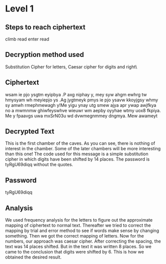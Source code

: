# Level 1

## Steps to reach ciphertext

climb read enter read 

## Decryption method used

Substitution Cipher for letters, Caesar cipher for digits and right\\

## Ciphertext

wsam ie pjo ysgtm eyipbya .P axg niphay y, mey syw ahgm ewhrg tw hmysyam wh meyiepjo ys .Ag jygtmeyk pmys ie pjo ysavw kkoyjgsy whmy sy amwh rmephmewagh y!Me yigu ynay utg smew ajya apr ywap awjfkya no a mwmnmw ghiwfeyswhve wieuwr wm aepby oyyhae wtmy uox8 fkpiya. Me y fpaavgs uwa mxSrN03u wd dvwmegnmmey dngmya. Mew awameyt

## Decrypted Text

This is the first chamber of the caves. As you can see, there is nothing of interest in the chamber. Some of the later chambers will be more interesting than this one! The code used for this message is a simple substitution cipher in which digits have been shifted by 14 places. The password is tyRgU69diqq without the quotes.

## Password

tyRgU69diqq

## Analysis

We used frequency analysis for the letters to figure out the approximate mapping of ciphertext to normal text. Thereafter we tried to correct the mapping by trial and error method to see if words make sense by changing something. Then we got the correct mapping of letters. Now for the numbers, our approach was caesar cipher. After correcting the spacing, the text was 14 places shifted.
But in the text it was written 8 places. So we came to the conclusion that digits were shifted by 6. This is how we obtained the desired result.
